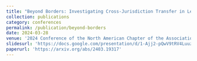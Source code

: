 ```yaml
---
title: "Beyond Borders: Investigating Cross-Jurisdiction Transfer in Legal Case Summarization"
collection: publications
category: conferences
permalink: /publication/beyond-borders
date: 2024-03-28
venue: '2024 Conference of the North American Chapter of the Association for Computational Linguistics (NAACL)'
slidesurl: 'https://docs.google.com/presentation/d/1-Ajj2-pQwV9tRV4Luuz8dq_Pf54xYUr6vY81FlYcoco/edit?usp=sharing'
paperurl: 'https://arxiv.org/abs/2403.19317'
---
```

